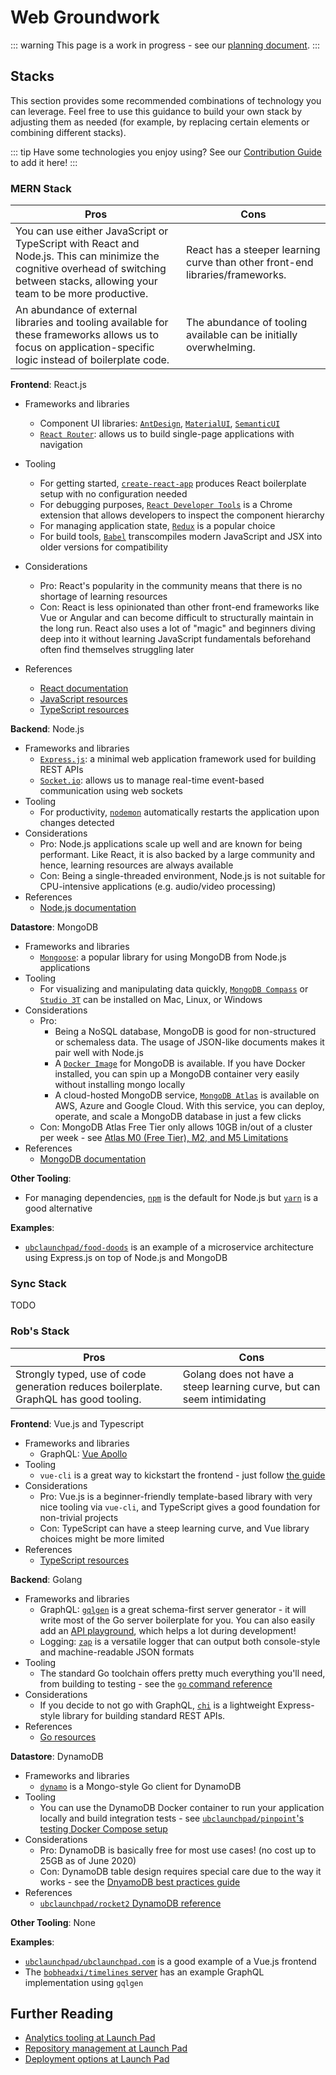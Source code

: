 # Web Groundwork

::: warning
This page is a work in progress - see our [planning document](https://docs.google.com/document/d/1ZyX8MtEF7v_ka6EvxtyrTnYZv_0YCwVAyygOQmzARYY/edit#).
:::

## Stacks

This section provides some recommended combinations of technology you can leverage. Feel free to use this guidance to build your own stack by adjusting them as needed (for example, by replacing certain elements or combining different stacks).

::: tip
Have some technologies you enjoy using? See our [Contribution Guide](/CONTRIBUTING.md) to add it here!
:::

<!--- Stack Template - use this to create a new stack section!

### My Stack

| Pros | Cons |
|------|------|
| TODO | TODO |

**Frontend**: TODO

- Frameworks and libraries
- Tooling
- Considerations
- References

**Backend**: TODO

- Frameworks and libraries
- Tooling
- Considerations
- References

**Datastore**: TODO

- Frameworks and libraries
- Tooling
- Considerations
- References

**Other Tooling**: TODO

**Examples**: TODO

--->

### MERN Stack

| Pros | Cons |
|------|------|
| You can use either JavaScript or TypeScript with React and Node.js. This can minimize the cognitive overhead of switching between stacks, allowing your team to be more productive. | React has a steeper learning curve than other front-end libraries/frameworks. |
An abundance of external libraries and tooling available for these frameworks allows us to focus on application-specific logic instead of boilerplate code. | The abundance of tooling available can be initially overwhelming. |

**Frontend**: React.js

- Frameworks and libraries
  - Component UI libraries: [`AntDesign`](https://ant.design/docs/react/introduce), [`MaterialUI`](https://material-ui.com/), [`SemanticUI`](https://semantic-ui.com/)
  - [`React Router`](https://github.com/ReactTraining/react-router): allows us to build single-page applications with navigation
  
- Tooling
  - For getting started, [`create-react-app`](https://create-react-app.dev/) produces React boilerplate setup with no configuration needed
  - For debugging purposes, [`React Developer Tools`](https://chrome.google.com/webstore/detail/react-developer-tools/fmkadmapgofadopljbjfkapdkoienihi?hl=en#:~:text=React%20Developer%20Tools%20is%20a,%22%20and%20%22%E2%9A%9B%EF%B8%8F%20Profiler%22) is a Chrome extension that allows developers to inspect the component hierarchy
  - For managing application state, [`Redux`](https://redux.js.org/) is a popular choice
  - For build tools, [`Babel`](https://babeljs.io/docs/en/) transcompiles modern JavaScript and JSX into older versions for compatibility
- Considerations
  - Pro: React's popularity in the community means that there is no shortage of learning resources
  - Con: React is less opinionated than other front-end frameworks like Vue or Angular and can become difficult to structurally maintain in the long run. React also uses a lot of "magic" and beginners diving deep into it without learning JavaScript fundamentals beforehand often find themselves struggling later

- References
  - [React documentation](https://reactjs.org/)
  - [JavaScript resources](/resources/languages.md#javascript)
  - [TypeScript resources](/resources/languages.md#typescript)

**Backend**: Node.js

- Frameworks and libraries
  - [`Express.js`](https://expressjs.com/): a minimal web application framework used for building REST APIs
  - [`Socket.io`](https://socket.io/): allows us to manage real-time event-based communication using web sockets
- Tooling
  - For productivity, [`nodemon`](https://nodemon.io/) automatically restarts the application upon changes detected
- Considerations
  - Pro: Node.js applications scale up well and are known for being performant. Like React, it is also backed by a large community and hence, learning resources are always available
  - Con: Being a single-threaded environment, Node.js is not suitable for CPU-intensive applications (e.g. audio/video processing)
- References
  - [Node.js documentation](https://nodejs.org/en/)

**Datastore**: MongoDB

- Frameworks and libraries
  - [`Mongoose`](https://mongoosejs.com/): a popular library for using MongoDB from Node.js applications
- Tooling
  - For visualizing and manipulating data quickly, [`MongoDB Compass`](https://www.mongodb.com/products/compass) or [`Studio 3T`](https://studio3t.com/) can be installed on Mac, Linux, or Windows
- Considerations
  - Pro:
    - Being a NoSQL database, MongoDB is good for non-structured or schemaless data. The usage of JSON-like documents makes it pair well with Node.js
    - A [`Docker Image`](https://hub.docker.com/_/mongo) for MongoDB is available. If you have Docker installed, you can spin up a MongoDB container very easily without installing mongo locally
    - A cloud-hosted MongoDB service, [`MongoDB Atlas`](https://www.mongodb.com/cloud/atlas) is available on AWS, Azure and Google Cloud. With this service, you can deploy, operate, and scale a MongoDB database in just a few clicks
  - Con: MongoDB Atlas Free Tier only allows 10GB in/out of a cluster per week - see [Atlas M0 (Free Tier), M2, and M5 Limitations](https://docs.atlas.mongodb.com/reference/free-shared-limitations/)
- References
  - [MongoDB documentation](https://docs.mongodb.com/)

**Other Tooling**:
- For managing dependencies, [`npm`](https://www.npmjs.com/) is the default for Node.js but [`yarn`](https://yarnpkg.com/) is a good alternative

**Examples**:
- [`ubclaunchpad/food-doods`](https://github.com/ubclaunchpad/food-doods) is an example of a microservice architecture using Express.js on top of Node.js and MongoDB

### Sync Stack

TODO

### Rob's Stack

| Pros | Cons |
|------|------|
| Strongly typed, use of code generation reduces boilerplate. GraphQL has good tooling. | Golang does not have a steep learning curve, but can seem intimidating |

**Frontend**: Vue.js and Typescript

- Frameworks and libraries
  - GraphQL: [Vue Apollo](https://apollo.vuejs.org/)
- Tooling
  - `vue-cli` is a great way to kickstart the frontend - just follow [the guide](https://vuejs.org/v2/guide/typescript.html#Project-Creation)
- Considerations
  - Pro: Vue.js is a beginner-friendly template-based library with very nice tooling via `vue-cli`, and TypeScript gives a good foundation for non-trivial projects
  - Con: TypeScript can have a steep learning curve, and Vue library choices might be more limited
- References
  - [TypeScript resources](/resources/languages.md#typescript)

**Backend**: Golang

- Frameworks and libraries
  - GraphQL: [`gqlgen`](https://github.com/99designs/gqlgen) is a great schema-first server generator - it will write most of the Go server boilerplate for you. You can also easily add an [API playground](https://pkg.go.dev/github.com/99designs/gqlgen@v0.11.3/graphql/playground?tab=doc), which helps a lot during development!
  - Logging: [`zap`](https://github.com/uber-go/zap) is a versatile logger that can output both console-style and machine-readable JSON formats
- Tooling
  - The standard Go toolchain offers pretty much everything you'll need, from building to testing - see the [`go` command reference](https://golang.org/cmd/go/)
- Considerations
  - If you decide to not go with GraphQL, [`chi`](https://github.com/go-chi/chi) is a lightweight Express-style library for building standard REST APIs.
- References
  - [Go resources](/resources/languages.md#go)

**Datastore**: DynamoDB

- Frameworks and libraries
  - [`dynamo`](https://github.com/guregu/dynamo) is a Mongo-style Go client for DynamoDB
- Tooling
  - You can use the DynamoDB Docker container to run your application locally and build integration tests - see [`ubclaunchpad/pinpoint`'s testing Docker Compose setup](https://sourcegraph.com/github.com/ubclaunchpad/pinpoint/-/blob/dev/testenv.yml)
- Considerations
  - Pro: DynamoDB is basically free for most use cases! (no cost up to 25GB as of June 2020)
  - Con: DynamoDB table design requires special care due to the way it works - see the [DnyamoDB best practices guide](https://docs.aws.amazon.com/amazondynamodb/latest/developerguide/best-practices.html)
- References
  - [`ubclaunchpad/rocket2` DynamoDB reference](https://rocket2.readthedocs.io/en/latest/docs/Database.html)

**Other Tooling**: None

**Examples**:

- [`ubclaunchpad/ubclaunchpad.com`](https://github.com/ubclaunchpad/ubclaunchpad.com) is a good example of a Vue.js frontend
- The [`bobheadxi/timelines` server](https://sourcegraph.com/github.com/bobheadxi/timelines@master/-/tree/server) has an example GraphQL implementation using `gqlgen`

## Further Reading

- [Analytics tooling at Launch Pad](/handbook/tools/analytics.md)
- [Repository management at Launch Pad](/handbook/project-management/repositories.md)
- [Deployment options at Launch Pad](/handbook/tools/deployment.md)
